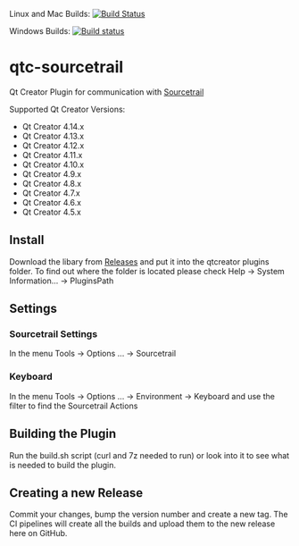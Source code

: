 
Linux and Mac Builds: [![Build
Status](https://travis-ci.org/CoatiSoftware/qtc-sourcetrail.svg?branch=master)](https://travis-ci.org/CoatiSoftware/qtc-sourcetrail)

Windows Builds: [![Build status](https://ci.appveyor.com/api/projects/status/6luot2mj145ha6j0/branch/master?svg=true)](https://ci.appveyor.com/project/st4ll1/qtc-sourcetrail/branch/master)

# qtc-sourcetrail

Qt Creator Plugin for communication with [Sourcetrail](https://sourcetrail.com)

Supported Qt Creator Versions:
* Qt Creator 4.14.x
* Qt Creator 4.13.x
* Qt Creator 4.12.x
* Qt Creator 4.11.x
* Qt Creator 4.10.x
* Qt Creator 4.9.x
* Qt Creator 4.8.x
* Qt Creator 4.7.x
* Qt Creator 4.6.x
* Qt Creator 4.5.x

## Install

Download the libary from [Releases](https://github.com/CoatiSoftware/qtc-sourcetrail/releases) and put it into the qtcreator plugins folder. To find out where the folder is located please check Help -> System Information... -> PluginsPath

## Settings

### Sourcetrail Settings

In the menu Tools -> Options ... -> Sourcetrail

### Keyboard

In the menu Tools -> Options ... -> Environment -> Keyboard and use the filter to find the Sourcetrail Actions

## Building the Plugin

Run the build.sh script (curl and 7z needed to run) or look into it to see what is needed to build the plugin.

## Creating a new Release

Commit your changes, bump the version number and create a new tag. The CI pipelines will create all the builds and upload them to the new release here on GitHub.



